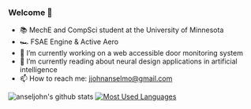 ### Welcome 👋

- 📚 MechE and CompSci student at the University of Minnesota
- 🏎️ FSAE Engine & Active Aero
- 🔭 I’m currently working on a web accessible door monitoring system
- 🌱 I’m currently reading about neural design applications in artificial intelligence
- 📫 How to reach me: jjohnanselmo@gmail.com

![anseljohn's github stats](https://github-readme-stats.vercel.app/api?username=anseljohn&theme=vue-dark&show_icons=true&count_private=true&include_all_commits=true&count_private=true)
[![Most Used Languages](https://github-readme-stats.vercel.app/api/top-langs/?username=anuraghazra&layout=compact)](https://github.com/anuraghazra/github-readme-stats)
